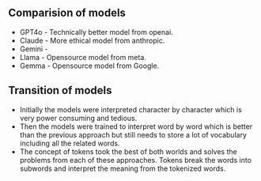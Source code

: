 ## Comparision of models
- GPT4o - Technically better model from openai.
- Claude - More ethical model from anthropic.
- Gemini - 
- Llama - Opensource model from meta.
- Gemma - Opensource model from Google.


## Transition of models
- Initially the models were interpreted character by character which is very power consuming and tedious. 
- Then the models were trained to interpret word by word which is better than the previous approach but still needs to store a lot of vocabulary including all the related words.
- The concept of tokens took the best of both worlds and solves the problems from each of these approaches. Tokens break the words into subwords and interpret the meaning from the tokenized words.